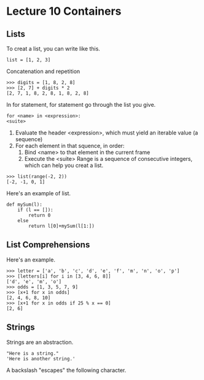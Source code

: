 # Lecture 10 Containers
## Lists
To creat a list, you can write like this. 
```
list = [1, 2, 3]
```
Concatenation and repetition
```
>>> digits = [1, 8, 2, 8]
>>> [2, 7] + digits * 2
[2, 7, 1, 8, 2, 8, 1, 8, 2, 8]
```
In for statement, for statement go through the list you give.
```
for <name> in <expression>:
<suite>
```
1. Evaluate the header \<expression\>, which must yield an iterable value (a sequence)
2. For each element in that squence, in order:
	1. Bind \<name\> to that element in the current frame
	2. Execute the \<suite\>
Range is a sequence of consecutive integers, which can help you creat a list.
```
>>> list(range(-2, 2))
[-2, -1, 0, 1]
```
Here's an example of list.
```
def mySum(l):
	if (l == []):
		return 0
	else
		return l[0]+mySum(l[1:])
```
## List Comprehensions
Here's an example.
```
>>> letter = ['a', 'b', 'c', 'd', 'e', 'f', 'm', 'n', 'o', 'p']
>>> [letters[i] for i in [3, 4, 6, 8]]
['d', 'e', 'm', 'o']
>>> odds = [1, 3, 5, 7, 9]
>>> [x+1 for x in odds]
[2, 4, 6, 8, 10]
>>> [x+1 for x in odds if 25 % x == 0]
[2, 6]
```
## Strings
Strings are an abstraction.
```
"Here is a string."
'Here is another string.'
```
A backslash "escapes" the following character.

